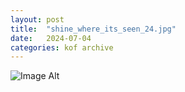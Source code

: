 ```yaml
---
layout:	post
title:	"shine_where_its_seen_24.jpg"
date:	2024-07-04
categories:	kof archive
---
```


![Image Alt](https://k0f.github.io/assets/shine_where_its_seen_24.jpg)